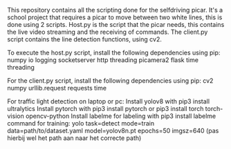 This repository contains all the scripting done for the selfdriving picar. It's a school project that requires a picar to move between two white lines, this is done using 2 scripts. Host.py is the script that the picar needs, this contains the live video streaming and the receiving of commands. The client.py script contains the line detection functions, using cv2.

To execute the host.py script, install the following dependencies using pip:
numpy
io
logging
socketserver
http
threading
picamera2
flask
time
threading

For the client.py script, install the following dependencies using pip:
cv2
numpy
urllib.request
requests
time

For traffic light detection on laptop or pc:
Install yolov8 with pip3 install ultralytics
Install pytorch with pip3 install pytorch or pip3 install torch torch-vision opencv-python
Install labelme for labeling with pip3 install labelme
command for training: yolo task=detect mode=train data=path/to/dataset.yaml model=yolov8n.pt epochs=50 imgsz=640 (pas hierbij wel het path aan naar het correcte path)